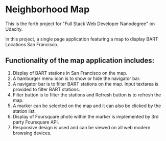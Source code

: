 # Neighborhood Map

This is the forth project for "Full Stack Web Developer Nanodegree" on Udacity. 

In this project, a single page application featuring a map to display BART Locations San Francisco.

## Functionality of the map application includes: 
1. Display of BART stations in San Francisco on the map.
2. A hamburger menu icon is to show or hide the navigator bar.
3. A navigator bar is to filter BART stations on the map. Input textarea is provided to filter BART stations.
4. Filter button is to filter the stations and Refresh button is to refresh the map.
6. A marker can be selected on the map and it can also be clicked by the station list.
7. Display of Foursquare photo within the marker is implemented by 3rd party Foursquare API.
8. Responsive design is used and can be viewed on all web modern browsing devices.
